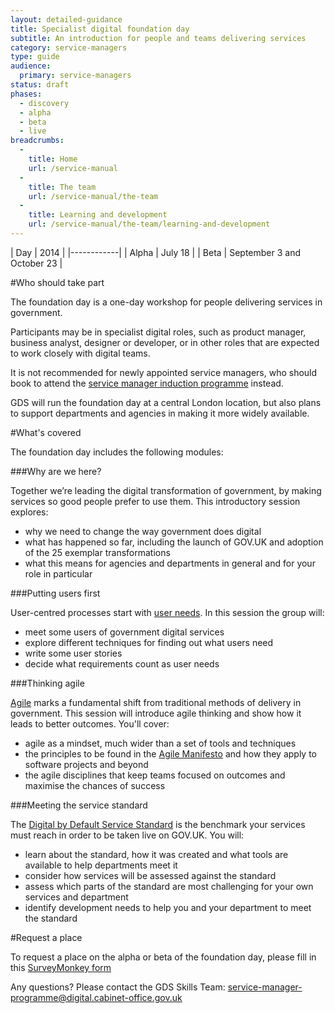 ```yaml
---
layout: detailed-guidance
title: Specialist digital foundation day
subtitle: An introduction for people and teams delivering services
category: service-managers
type: guide
audience:
  primary: service-managers
status: draft
phases:
  - discovery
  - alpha
  - beta
  - live
breadcrumbs:
  -
    title: Home
    url: /service-manual
  -
    title: The team
    url: /service-manual/the-team
  -
    title: Learning and development
    url: /service-manual/the-team/learning-and-development
---
```


| Day | 2014 |
|------------|
| Alpha | July 18 |
| Beta | September 3 and October 23 |

#Who should take part

The foundation day is a one-day workshop for people delivering services in government.

Participants may be in specialist digital roles, such as product manager, business analyst, designer or developer, or in other roles that are expected to work closely with digital teams.

It is not recommended for newly appointed service managers, who should book to attend the [service manager induction programme](service-manager-induction.html) instead.

GDS will run the foundation day at a central London location, but also plans to support departments and agencies in making it more widely available.

#What's covered

The foundation day includes the following modules:

###Why are we here?

Together we’re leading the digital transformation of government, by making services so good people prefer to use them. This introductory session explores:

*  why we need to change the way government does digital
*  what has happened so far, including the launch of GOV.UK and adoption of the 25 exemplar transformations
*  what this means for agencies and departments in general and for your role in particular

###Putting users first

User-centred processes start with [user needs](/service-manual/user-centred-design/user-needs.html). In this session the group will:

*  meet some users of government digital services
*  explore different techniques for finding out what users need
*  write some user stories
*  decide what requirements count as user needs

###Thinking agile

[Agile](/service-manual/agile/index.html) marks a fundamental shift from traditional methods of delivery in government. This session will introduce agile thinking and show how it leads to better outcomes. You'll cover:

* agile as a mindset, much wider than a set of tools and techniques
* the principles to be found in the [Agile Manifesto](http://agilemanifesto.org/) and how they apply to software projects and beyond
* the agile disciplines that keep teams focused on outcomes and maximise the chances of success

###Meeting the service standard

The [Digital by Default Service Standard](/service-manual/digital-by-default) is the benchmark your services must reach in order to be taken live on GOV.UK. You will:

*  learn about the standard, how it was created and what tools are available to help departments meet it
*  consider how services will be assessed against the standard
*  assess which parts of the standard are most challenging for your own services and department
*  identify development needs to help you and your department to meet the standard


#Request a place

To request a place on the alpha or beta of the foundation day, please fill in this [SurveyMonkey form](https://www.surveymonkey.com/s/CXJWXXL)

Any questions? Please contact the GDS Skills Team: [service-manager-programme@digital.cabinet-office.gov.uk](mailto:service-manager-programme@digital.cabinet-office.gov.uk)

